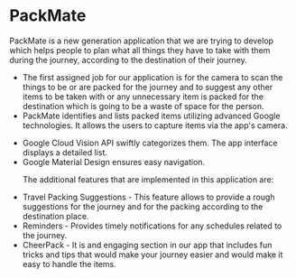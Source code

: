 # PackMate
<p>PackMate is a new generation application that we are trying to develop which helps people to plan what all things they have to take with them during the journey, according to the destination of their journey.</p>
<ul>
<li>The first assigned job for our application is for the camera to scan the things to be or are packed for the journey and to suggest any other items to be taken with or any unnecessary item is packed for the destination which is going to be a waste of space for the person.</li>
<li>PackMate identifies and lists packed items utilizing advanced Google technologies. 
It allows the users to capture items via the app's camera.</li> 
<p><li>Google Cloud Vision API swiftly categorizes them. The app interface displays a detailed list.</li>
<li>Google Material Design ensures easy navigation.</li></p>
The additional features that are implemented in this application are: 
<p><li>Travel Packing Suggestions - This feature allows to provide a rough suggestions for the journey and for the packing according to the destination place.</li>
<li>Reminders - Provides timely notifications for any schedules related to the journey.</li>
<li>CheerPack - It is and engaging section in our app that includes fun tricks and tips that would make your journey easier and would make it easy to handle the items.</li>
</p>
</ul>
